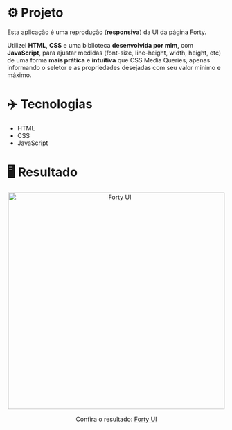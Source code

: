 # ⚙️ Projeto

Esta aplicação é uma reprodução (**responsiva**) da UI da página <a href="https://html5up.net/uploads/demos/forty/">Forty</a>.

Utilizei **HTML**, **CSS** e uma biblioteca **desenvolvida por mim**, com **JavaScript**, para ajustar medidas (font-size, line-height, width, height, etc) de uma forma **mais prática** e **intuitiva** que CSS Media Queries, apenas informando o seletor e as propriedades desejadas com seu valor minimo e máximo.

# ✈️ Tecnologias

- HTML
- CSS
- JavaScript

# 🖥️ Resultado

<div align="center">
  <img alt="Forty UI" src="https://i.imgur.com/QgOPseB.png" width="500px"> 
  <p>Confira o resultado: <a href="https://forty-ui-ruuuff.netlify.app">Forty UI</a></p>
</div>
